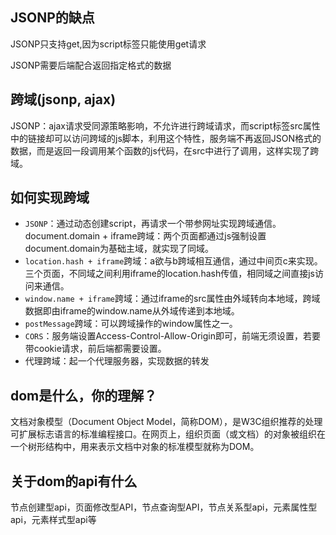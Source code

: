 ## JSONP的缺点
JSONP只支持get,因为script标签只能使用get请求

JSONP需要后端配合返回指定格式的数据

## 跨域(jsonp, ajax)

JSONP：ajax请求受同源策略影响，不允许进行跨域请求，而script标签src属性中的链接却可以访问跨域的js脚本，利用这个特性，服务端不再返回JSON格式的数据，而是返回一段调用某个函数的js代码，在src中进行了调用，这样实现了跨域。

## 如何实现跨域
- `JSONP`：通过动态创建script，再请求一个带参网址实现跨域通信。document.domain + iframe跨域：两个页面都通过js强制设置document.domain为基础主域，就实现了同域。
- `location.hash + iframe`跨域：a欲与b跨域相互通信，通过中间页c来实现。 三个页面，不同域之间利用iframe的location.hash传值，相同域之间直接js访问来通信。
- `window.name + iframe`跨域：通过iframe的src属性由外域转向本地域，跨域数据即由iframe的window.name从外域传递到本地域。
- `postMessage`跨域：可以跨域操作的window属性之一。
- `CORS`：服务端设置Access-Control-Allow-Origin即可，前端无须设置，若要带cookie请求，前后端都需要设置。
- 代理跨域：起一个代理服务器，实现数据的转发

## dom是什么，你的理解？
文档对象模型（Document Object Model，简称DOM），是W3C组织推荐的处理可扩展标志语言的标准编程接口。在网页上，组织页面（或文档）的对象被组织在一个树形结构中，用来表示文档中对象的标准模型就称为DOM。
## 关于dom的api有什么
节点创建型api，页面修改型API，节点查询型API，节点关系型api，元素属性型api，元素样式型api等